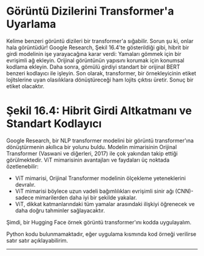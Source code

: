 # Görüntü Dizilerini Transformer'a Uyarlama

Kelime benzeri görüntü dizileri bir transformer'a sığabilir. Sorun şu ki, onlar hala görüntüdür! Google Research, Şekil 16.4'te gösterildiği gibi, hibrit bir girdi modelinin işe yarayacağına karar verdi: 
Yamaları gömmek için bir evrişimli ağ ekleyin. 
Orijinal görüntünün yapısını korumak için konumsal kodlama ekleyin. 
Daha sonra, gömülü girdiyi standart bir orijinal BERT benzeri kodlayıcı ile işleyin. 
Son olarak, transformer, bir örnekleyicinin etiket lojitslerine uyan olasılıklara dönüştüreceği ham lojits çıktısı üretir. Sonuç bir etiket olacaktır.

# Şekil 16.4: Hibrit Girdi Altkatmanı ve Standart Kodlayıcı

Google Research, bir NLP transformer modelini bir görüntü transformer'ına dönüştürmenin akıllıca bir yolunu buldu. Modelin mimarisinin Orijinal Transformer (Vaswani ve diğerleri, 2017) ile çok yakından takip ettiği görülmektedir. 
ViT mimarisinin avantajları ve faydaları üç noktada özetlenebilir:
- ViT mimarisi, Orijinal Transformer modelinin ölçekleme yeteneklerini devralır. 
- ViT mimarisi böylece uzun vadeli bağımlılıkları evrişimli sinir ağı (CNN)-sadece mimarilerden daha iyi bir şekilde yakalar. 
- ViT, dikkat katmanlarındaki tüm yamalar arasındaki ilişkiyi öğrenecek ve daha doğru tahminler sağlayacaktır.

Şimdi, bir Hugging Face örnek görüntü transformer'ını kodda uygulayalım.

Python kodu bulunmamaktadır, eğer uygulama kısmında kod örneği verilirse satır satır açıklayabilirim.

---

